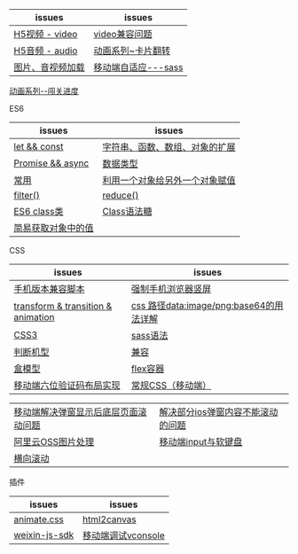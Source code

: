 issues | issues
-|-|
[H5视频 - video](https://github.com/Narutocc/mobile-share/issues/24)|[video兼容问题](https://github.com/Narutocc/mobile-share/issues/23)
[H5音频 - audio](https://github.com/Narutocc/mobile-share/issues/25)|[动画系列~卡片翻转](https://github.com/Narutocc/mobile-share/issues/27)
[图片、音视频加载](https://github.com/Narutocc/mobile-share/issues/32)|[移动端自适应---sass](https://github.com/Narutocc/mobile-share/issues/35)
[动画系列--闯关进度](https://github.com/Narutocc/mobile-share/issues/36)

ES6

issues | issues
-|-|
[let && const](https://github.com/Narutocc/mobile-share/issues/1)|[字符串、函数、数组、对象的扩展](https://github.com/Narutocc/mobile-share/issues/2)
[Promise && async](https://github.com/Narutocc/mobile-share/issues/3)|[数据类型](https://github.com/Narutocc/mobile-share/issues/18)
[常用](https://github.com/Narutocc/mobile-share/issues/28)|[利用一个对象给另外一个对象赋值](https://github.com/Narutocc/mobile-share/issues/30)
[filter()](https://github.com/Narutocc/mobile-share/issues/31)|[reduce()](https://github.com/Narutocc/mobile-share/issues/39)
[ES6 class类](https://github.com/Narutocc/mobile-share/issues/33)|[Class语法糖](https://github.com/Narutocc/mobile-share/issues/38)
[简易获取对象中的值](https://github.com/Narutocc/mobile-share/issues/37)|

CSS

issues | issues
-|-|
[手机版本兼容脚本](https://github.com/Narutocc/mobile-share/issues/4)|[强制手机浏览器竖屏](https://github.com/Narutocc/mobile-share/issues/5)
[transform & transition & animation](https://github.com/Narutocc/mobile-share/issues/6)|[css 路径data:image/png;base64的用法详解](https://github.com/Narutocc/mobile-share/issues/9)
[CSS3](https://github.com/Narutocc/mobile-share/issues/10)|[sass语法](https://github.com/Narutocc/mobile-share/issues/11)
[判断机型](https://github.com/Narutocc/mobile-share/issues/12)|[兼容](https://github.com/Narutocc/mobile-share/issues/13)
[盒模型](https://github.com/Narutocc/mobile-share/issues/14)|[flex容器](https://github.com/Narutocc/mobile-share/issues/15)
[移动端六位验证码布局实现](https://github.com/Narutocc/mobile-share/issues/16)|[常规CSS（移动端）](https://github.com/Narutocc/mobile-share/issues/17)

<table>
  <tr>
    <td><a href="https://github.com/Narutocc/mobile-share/issues/20">移动端解决弹窗显示后底层页面滚动问题</a></td>
    <td><a href="https://github.com/Narutocc/mobile-share/issues/21">解决部分ios弹窗内容不能滚动的问题</a></td>
  </tr>
  <tr>
    <td><a href="https://github.com/Narutocc/mobile-share/issues/22">阿里云OSS图片处理</a></td>
    <td><a href="https://github.com/Narutocc/mobile-share/issues/26">移动端input与软键盘</a></td>
  </tr>
  <tr>
    <td><a href="https://github.com/Narutocc/mobile-share/issues/34">横向滚动</a></td>
  </tr>
</table>

插件

issues | issues
-|-|
[animate.css](https://github.com/Narutocc/mobile-share/issues/7)|[html2canvas](https://github.com/Narutocc/mobile-share/issues/8)
[weixin-js-sdk](https://github.com/Narutocc/mobile-share/issues/19)|[移动端调试vconsole](https://github.com/Narutocc/mobile-share/issues/29)

